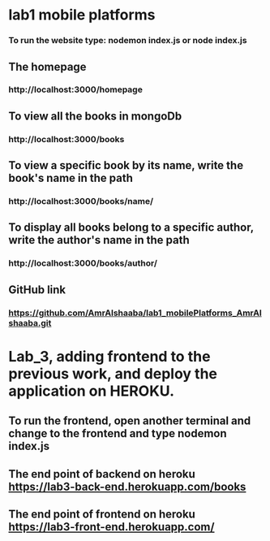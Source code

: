 # lab1 mobile platforms

### To run the website type: nodemon index.js or node index.js


## The homepage
### http://localhost:3000/homepage

## To view all the books in mongoDb 
### http://localhost:3000/books

## To view a specific book by its name, write the book's name in the path
### http://localhost:3000/books/name/

## To display all books belong to a specific author, write the author's name in the path
### http://localhost:3000/books/author/

## GitHub link
### https://github.com/AmrAlshaaba/lab1_mobilePlatforms_AmrAlshaaba.git


# Lab_3, adding frontend to the previous work, and deploy the application on HEROKU.

## To run the frontend, open another terminal and change to the frontend and type nodemon index.js

## The end point of backend on heroku https://lab3-back-end.herokuapp.com/books

## The end point of frontend on heroku https://lab3-front-end.herokuapp.com/